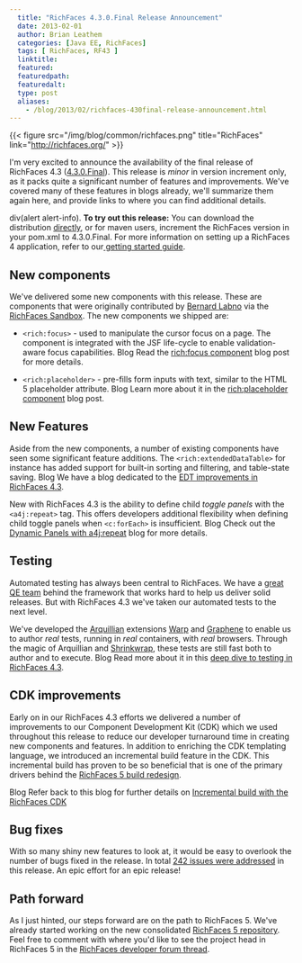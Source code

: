 ```yaml
---
  title: "RichFaces 4.3.0.Final Release Announcement"
  date: 2013-02-01
  author: Brian Leathem
  categories: [Java EE, RichFaces]
  tags: [ RichFaces, RF43 ]
  linktitle:
  featured:
  featuredpath:
  featuredalt:
  type: post
  aliases:
    - /blog/2013/02/richfaces-430final-release-announcement.html
---
```


{{< figure src="/img/blog/common/richfaces.png" title="RichFaces" link="http://richfaces.org/" >}}

I'm very excited to announce the availability of the final release of RichFaces 4.3 ([4.3.0.Final](https://issues.jboss.org/secure/ReleaseNote.jspa?projectId=12310341&version=12320380)). This release is *minor* in version increment only, as it packs quite a significant number of features and improvements. We've covered many of these features in blogs already, we'll summarize them again here, and provide links to where you can find additional details.

div(alert alert-info). **To try out this release:** You can download the distribution [directly](http://www.jboss.org/richfaces/download/stable), or for maven users, increment the RichFaces version in your pom.xml to 4.3.0.Final. For more information on setting up a RichFaces 4 application, refer to our<a href="http://community.jboss.org/wiki/GettingstartedwithRichFaces4x"> getting started guide</a>.

New components
--------------

We've delivered some new components with this release. These are components that were originally contributed by [Bernard Labno](https://community.jboss.org/people/blabno) via the [RichFaces Sandbox](https://community.jboss.org/wiki/4XSandboxComponents). The new components we shipped are:

-   `<rich:focus>` - used to manipulate the cursor focus on a page. The component is integrated with the JSF life-cycle to enable validation-aware focus capabilities.
    <span class="label-info label">Blog</span> Read the [rich:focus component](http://lukas.fryc.eu/blog/2013/01/richfaces-focus-in-richfaces-4-3.html) blog post for more details.

<!-- -->

-   `<rich:placeholder>` - pre-fills form inputs with text, similar to the HTML 5 placeholder attribute.
    <span class="label-info label">Blog</span> Learn more about it in the [rich:placeholder component](http://lukas.fryc.eu/blog/2013/01/richfaces-placeholder-in-richfaces-4-3.html) blog post.

New Features
------------

Aside from the new components, a number of existing components have seen some significant feature additions. The `<rich:extendedDataTable>` for instance has added support for built-in sorting and filtering, and table-state saving.
<span class="label-info label">Blog</span> We have a blog dedicated to the [EDT improvements in RichFaces 4.3](http://www.bleathem.ca/blog/2013/01/whats-new-with-the-richfaces-extendeddatatable.html).

New with RichFaces 4.3 is the ability to define child *toggle panels* with the `<a4j:repeat>` tag. This offers developers additional flexibility when defining child toggle panels when `<c:forEach>` is insufficient.
<span class="label-info label">Blog</span> Check out the [Dynamic Panels with a4j:repeat](http://www.bleathem.ca/blog/2013/01/dynamic-panels-with-a4jrepeat.html) blog for more details.

Testing
-------

Automated testing has always been central to RichFaces. We have a [great QE team](http://blog.pavol.pitonak.com/2012/09/meet-richfaces-qe-team.html) behind the framework that works hard to help us deliver solid releases. But with RichFaces 4.3 we've taken our automated tests to the next level.

We've developed the [Arquillian](http://arquillian.org/) extensions [Warp](http://arquillian.org/modules/warp-extension/) and [Graphene](http://arquillian.org/modules/graphene-extension/) to enable us to author *real* tests, running in *real* containers, with *real* browsers. Through the magic of Arquillian and [Shrinkwrap](http://www.jboss.org/shrinkwrap), these tests are still fast both to author and to execute.
<span class="label-info label">Blog</span> Read more about it in this [deep dive to testing in RichFaces 4.3](http://lukas.fryc.eu/blog/2013/01/richfaces-testing.html).

CDK improvements
----------------

Early on in our RichFaces 4.3 efforts we delivered a number of improvements to our Component Development Kit (CDK) which we used throughout this release to reduce our developer turnaround time in creating new components and features. In addition to enriching the CDK templating language, we introduced an incremental build feature in the CDK. This incremental build has proven to be so beneficial that is one of the primary drivers behind the [RichFaces 5 build redesign](https://community.jboss.org/wiki/RichFaces43BuildRedesign).

<span class="label-info label">Blog</span> Refer back to this blog for further details on [Incremental build with the RichFaces CDK](http://lukas.fryc.eu/blog/2012/08/incremental-build-with-richfaces-cdk.html)

Bug fixes
---------

With so many shiny new features to look at, it would be easy to overlook the number of bugs fixed in the release. In total [242 issues were addressed](https://issues.jboss.org/issues/?jql=project%20%3D%20RF%20AND%20fixVersion%20%3E%3D%20%224.3.0.M1%22%20and%20fixVersion%20%3C%3D%20%224.3.0.Final%22) in this release. An epic effort for an epic release!

Path forward
------------

As I just hinted, our steps forward are on the path to RichFaces 5. We've already started working on the new consolidated [RichFaces 5 repository](https://github.com/richfaces/richfaces5). Feel free to comment with where you'd like to see the project head in RichFaces 5 in the [RichFaces developer forum thread](https://community.jboss.org/thread/213160).
